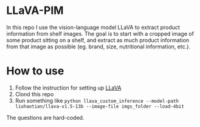 # LLaVA-PIM
In this repo I use the vision-language model LLaVA to extract product information from shelf images. The goal is to start with a cropped image of some product sitting on a shelf, and extract as much product information from that image as possible (eg. brand, size, nutritional information, etc.).

# How to use

1. Follow the instruction for setting up [LLaVA](https://github.com/haotian-liu/LLaVA/)
2. Clond this repo
3. Run something like `python llava_custom_inference --model-path liuhaotian/llava-v1.5-13b --image-file imgs_folder --load-4bit`

The questions are hard-coded.
